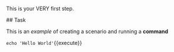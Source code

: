 This is your VERY first step.

## Task

This is an _example_ of creating a scenario and running a **command**

`echo 'Hello World'`{{execute}}
